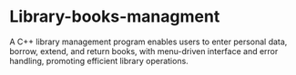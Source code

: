 # Library-books-managment
A C++ library management program enables users to enter personal data, borrow, extend, and return books, with menu-driven interface and error handling, promoting efficient library operations.
